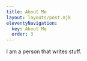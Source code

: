```yaml
---
title: About Me
layout: layouts/post.njk
eleventyNavigation:
  key: About Me
  order: 3
---
```


I am a person that writes stuff.
